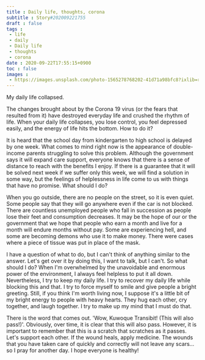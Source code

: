```yaml
---
title : Daily life, thoughts, corona
subtitle : Story#202009221755
draft : false
tags :
 - life
 - daily
 - Daily life
 - thoughts
 - corona
date : 2020-09-22T17:55:15+0900
toc : false
images : 
 - https://images.unsplash.com/photo-1565278768202-41d71a98bfc8?ixlib=rb-1.2.1&q=85&fm=jpg&crop=entropy&cs=srgb&ixid=eyJhcHBfaWQiOjE1NTU0OX0
---
```

My daily life collapsed.  

The changes brought about by the Corona 19 virus (or the fears that resulted from it) have destroyed everyday life and crushed the rhythm of life. When your daily life collapses, you lose control, you feel depressed easily, and the energy of life hits the bottom. How to do it?  

It is heard that the school day from kindergarten to high school is delayed by one week. What comes to mind right now is the appearance of double-income parents struggling to solve this problem. Although the government says it will expand care support, everyone knows that there is a sense of distance to reach with the benefits I enjoy. If there is a guarantee that it will be solved next week if we suffer only this week, we will find a solution in some way, but the feelings of helplessness in life come to us with things that have no promise. What should I do?  

When you go outside, there are no people on the street, so it is even quiet. Some people say that they will go anywhere even if the car is not blocked. There are countless unemployed people who fall in succession as people lose their feet and consumption decreases. It may be the hope of our or the government that we hope that people who earn a month and live for a month will endure months without pay. Some are experiencing hell, and some are becoming demons who use it to make money. There were cases where a piece of tissue was put in place of the mask.  

I have a question of what to do, but I can't think of anything similar to the answer. Let's get over it by doing this, I want to talk, but I can't. So what should I do? When I'm overwhelmed by the unavoidable and enormous power of the environment, I always feel helpless to put it all down. Nevertheless, I try to keep my daily life. I try to recover my daily life while blocking this and that. I try to force myself to smile and give people a bright greeting. Still, if you think I'm worth living now, I suppose it's a little bit of my bright energy to people with heavy hearts. They hug each other, cry together, and laugh together. I try to make up my mind that I must do that.  

There is the word that comes out. 'Wow, Kuwoque Transibit! (This will also pass!)'. Obviously, over time, it is clear that this will also pass. However, it is important to remember that this is a scratch that scratches as it passes. Let's support each other. If the wound heals, apply medicine. The wounds that you have taken care of quickly and correctly will not leave any scars... so I pray for another day. I hope everyone is healthy!